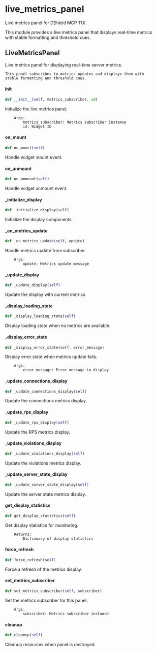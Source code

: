 # live_metrics_panel

Live metrics panel for DShield MCP TUI.

This module provides a live metrics panel that displays real-time metrics
with stable formatting and threshold cues.

## LiveMetricsPanel

Live metrics panel for displaying real-time server metrics.

    This panel subscribes to metrics updates and displays them with
    stable formatting and threshold cues.

#### __init__

```python
def __init__(self, metrics_subscriber, id)
```

Initialize the live metrics panel.

        Args:
            metrics_subscriber: Metrics subscriber instance
            id: Widget ID

#### on_mount

```python
def on_mount(self)
```

Handle widget mount event.

#### on_unmount

```python
def on_unmount(self)
```

Handle widget unmount event.

#### _initialize_display

```python
def _initialize_display(self)
```

Initialize the display components.

#### _on_metrics_update

```python
def _on_metrics_update(self, update)
```

Handle metrics update from subscriber.

        Args:
            update: Metrics update message

#### _update_display

```python
def _update_display(self)
```

Update the display with current metrics.

#### _display_loading_state

```python
def _display_loading_state(self)
```

Display loading state when no metrics are available.

#### _display_error_state

```python
def _display_error_state(self, error_message)
```

Display error state when metrics update fails.

        Args:
            error_message: Error message to display

#### _update_connections_display

```python
def _update_connections_display(self)
```

Update the connections metrics display.

#### _update_rps_display

```python
def _update_rps_display(self)
```

Update the RPS metrics display.

#### _update_violations_display

```python
def _update_violations_display(self)
```

Update the violations metrics display.

#### _update_server_state_display

```python
def _update_server_state_display(self)
```

Update the server state metrics display.

#### get_display_statistics

```python
def get_display_statistics(self)
```

Get display statistics for monitoring.

        Returns:
            Dictionary of display statistics

#### force_refresh

```python
def force_refresh(self)
```

Force a refresh of the metrics display.

#### set_metrics_subscriber

```python
def set_metrics_subscriber(self, subscriber)
```

Set the metrics subscriber for this panel.

        Args:
            subscriber: Metrics subscriber instance

#### cleanup

```python
def cleanup(self)
```

Cleanup resources when panel is destroyed.
